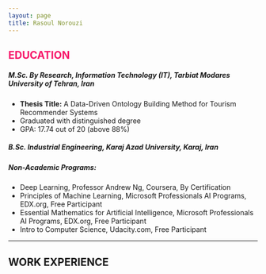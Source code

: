 ```yaml
---
layout: page 
title: Rasoul Norouzi
---
```


<div style="text-align=center;"><h2 style="color:rgb(247, 22, 105);"> EDUCATION </h2></div>

##### M.Sc. By Research, Information Technology (IT), Tarbiat Modares University of Tehran, Iran 
- **Thesis Title:** A Data-Driven Ontology Building Method for Tourism Recommender Systems
- Graduated with distinguished degree 
- GPA: 17.74 out of 20 (above 88%) 

##### B.Sc. Industrial Engineering, Karaj Azad University, Karaj, Iran

##### Non-Academic Programs:
- Deep Learning, Professor Andrew Ng, Coursera, By Certification
- Principles of Machine Learning, Microsoft Professionals AI Programs, EDX.org, Free Participant
- Essential Mathematics for Artificial Intelligence, Microsoft Professionals AI Programs, EDX.org, Free Participant
- Intro to Computer Science, Udacity.com, Free Participant 

------------
## WORK EXPERIENCE
